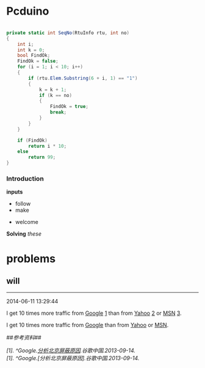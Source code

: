 Pcduino
============================================================

```c#

private static int SeqNo(RtuInfo rtu, int no)
{
    int i;
    int k = 0;
    bool FindOk;
    FindOk = false;
    for (i = 1; i < 10; i++)
    {
        if (rtu.Elem.Substring(6 + i, 1) == "1")
        {
            k = k + 1;
            if (k == no)
            {
                FindOk = true;
                break;
            }
        }
    }

    if (FindOk)
        return i * 10;
    else
        return 99;
}

```

### Introduction ###

**inputs**

- follow
- make

* welcome

**Solving** *these* 

# problems #

## will ##

----------

2014-06-11 13:29:44 


I get 10 times more traffic from [Google] [1] than from
[Yahoo] [2] or [MSN] [3].

[1]: http://google.com/        "Google"
[2]: http://search.yahoo.com/  "Yahoo Search"
[3]: http://search.msn.com/    "MSN Search"


I get 10 times more traffic from [Google][] than from
[Yahoo][] or [MSN][].

[google]: http://google.com/        "Google"
[yahoo]:  http://search.yahoo.com/  "Yahoo Search"
[msn]:    http://search.msn.com/    "MSN Search"

##*参考资料*##

*[1\].  ^Google.[分析北京屏蔽原因][1].谷歌中国.2013-09-14.*  
*[1\].  ^Google.[分析北京屏蔽原因].谷歌中国.2013-09-14.*
<!--引用的网址-->
[1]: http://www.google.com/        "Google.[分析北京屏蔽原因].谷歌中国.2013-09-14."